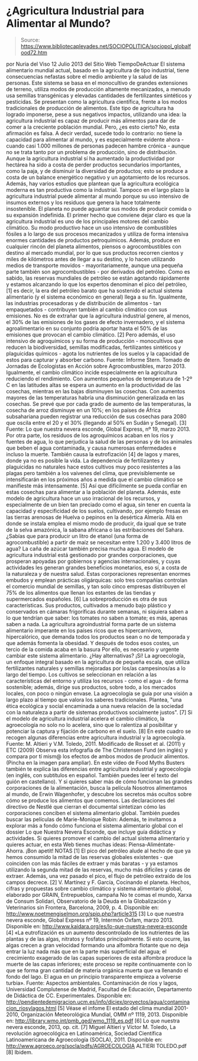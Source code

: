 # ¿Agricultura Industrial para Alimentar al Mundo?

> Source: https://www.bibliotecapleyades.net/SOCIOPOLITICA/sociopol_globalfood72.htm

por Nuria del Viso
12 Julio 2013
del Sitio Web
TiempoDeActuar
El sistema alimentario mundial actual, basado en la agricultura de tipo
industrial, tiene consecuencias nefastas sobre el medio ambiente y la salud
de las personas.
Este sistema se basa en el monocultivo de grandes
extensiones de terreno, utiliza modos de producción altamente mecanizados, a
menudo usa
semillas transgénicas y elevadas cantidades de fertilizantes
sintéticos y pesticidas.
Se presentan como la agricultura científica,
frente a los modos tradicionales de producción de alimentos.
Este tipo de
agricultura ha logrado imponerse, pese a sus negativos impactos, utilizando
una idea:
la agricultura industrial es capaz de producir más alimentos para
dar de comer a la creciente población mundial.
Pero, ¿es esto cierto?
No, esta afirmación es falsa.
A decir verdad, sucede todo lo contrario: no
tiene la capacidad para alimentar al mundo, y es especialmente evidente
ahora - cuando casi 1.000 millones de personas padecen hambre crónica - aunque no se trata tanto por un problema de producción, sino de distribución.
Aunque la agricultura industrial sí ha aumentado la productividad por
hectárea ha sido a costa de perder productos secundarios importantes, como
la paja, y de disminuir la diversidad de productos; esto se produce a costa
de un balance energético negativo y un agotamiento de los recursos.
Además,
hay varios estudios que plantean que la agricultura ecológica moderna es tan
productiva como la industrial.
Tampoco en el largo plazo la agricultura
industrial puede alimentar al mundo porque su uso intensivo de insumos
externos y los residuos que genera la hace totalmente insostenible. El
planeta no puede aguantar sus modos de producir comida o su expansión
indefinida.
El primer hecho que conviene dejar claro es que la agricultura industrial es
uno de los principales motores
del cambio climático.
Su modo productivo hace
un uso intensivo de combustibles fósiles a lo largo de sus procesos
mecanizados y utiliza de forma intensiva enormes cantidades de productos
petroquímicos.
Además, produce en cualquier rincón del planeta alimentos,
piensos o agrocombustibles con destino al mercado mundial, por lo que sus
productos recorren cientos y miles de kilómetros antes de llegar a su
destino, y lo hacen utilizando medios de transporte movidos - mayoritariamente,
aunque una pequeña parte también son agrocombustibles - por derivados del
petróleo.
Como es sabido, las reservas mundiales de petróleo se están
agotando rápidamente y estamos alcanzando lo que los expertos denominan el
pico del petróleo, [1] es decir, la era del petróleo barato que ha
sostenido el actual sistema alimentario (y el sistema económico en general)
llega a su fin.
Igualmente, las industrias procesadoras y de distribución de
alimentos - tan empaquetados - contribuyen también al cambio climático con sus
emisiones.
No es de extrañar que la agricultura industrial genere, al menos,
el 30% de las emisiones de los gases de efecto invernadero, y el sistema
agroalimentario en su conjunto podría aportar hasta el 50% de las emisiones
que provocan el cambio climático. [2]
Pero además, el uso intensivo de
agroquímicos y su forma de producción - monocultivos que reducen la
biodiversidad, semillas modificadas, fertilizantes sintéticos y plaguicidas
químicos - agota los nutrientes de los suelos y la capacidad de estos para
capturar y absorber carbono.
Fuente: Informe Stern.
Tomado de Jornadas de Ecologistas en Acción sobre Agrocombustibles,
marzo 2013.
Igualmente, el cambio climático incide especialmente en la agricultura
reduciendo el rendimiento.
Con aumentos pequeños de temperatura de 1-2º C en
las latitudes altas se espera un aumento en la productividad de las cosechas,
mientras en las bajas disminuyen las cosechas.
Con aumentos mayores de las
temperaturas habría una disminución generalizada en las cosechas.
Se prevé
que por cada grado de aumento de las temperaturas, la cosecha de arroz
disminuye en un 10%; en los países de África subsahariana pueden registrar
una reducción de sus cosechas para 2080 que oscila entre el 20 y el 30% (llegando
al 50% en Sudán y Senegal). [3]
Fuente: Lo que nuestra nevera esconde,
Global Express, nº 19, marzo 2013.
Por otra parte, los residuos de los agroquímicos acaban en los ríos y
fuentes de agua, lo que perjudica la salud de las personas y de los animales
que beben el agua contaminada, y causa numerosas enfermedades e incluso la
muerte.
También causa la eutrofización [4] de lagos y mares, donde ya no es
posible la vida.
La dependencia de fertilizantes y plaguicidas no naturales
hace estos cultivos muy poco resistentes a las plagas pero también a los
vaivenes del clima, que previsiblemente se intensificarán en los próximos
años a medida que el cambio climático se manifieste más intensamente.
[5]
Así que difícilmente se pueda confiar en estas cosechas para alimentar a la
población del planeta.
Además, este modelo de agricultura hace un uso irracional de los recursos, y
especialmente de un bien tan preciado como el agua, sin tener en cuenta la
capacidad y especificidad de los suelos, cultivando, por ejemplo fresas en
las tierras arenosas de Huelva o pepinos en la desértica Almería.
Allá en
donde se instala emplea el mismo modo de producir, da igual que se trate de
la selva amazónica, la sabana africana o las estribaciones del Sahara.
¿Sabías
que para producir un litro de etanol (una forma de agrocombustible) a partir
de maíz se necesitan entre 1.200 y 3.400 litros de agua? La caña de azúcar
también precisa mucha agua.
El modelo de agricultura industrial está gestionado por grandes
corporaciones, que prosperan apoyadas por gobiernos y agencias
internacionales, y cuyas actividades les generan grandes beneficios
monetarios, eso sí, a costa de la naturaleza y de nuestra salud.
Estas
corporaciones representan enormes embudos y emplean prácticas oligárquicas:
solo tres compañías controlan el comercio mundial de semillas, y tan solo
cinco empresas distribuyen el 75% de los alimentos que llenan los estantes
de las tiendas y supermercados españoles. [6]
La sobreproducción es otra de
sus características.
Sus productos, cultivados a menudo bajo plástico y
conservados en cámaras frigoríficas durante semanas, ni siquiera saben a lo
que tendrían que saber: los tomates no saben a tomate; es más, apenas saben
a nada.
La agricultura agroindustrial forma parte de un sistema alimentario
imperante en los países ricos que es hipercarnívoro, hipercalórico, que
demanda todos los productos sean o no de temporada y que además fomenta la
obesidad. Y después de todos esos costes, un tercio de la comida acaba en la
basura
Por ello, es necesario y urgente cambiar este sistema alimentario.
¿Hay alternativas?
¡Sí!
La agroecología, un enfoque integral basado en la agricultura de pequeña
escala, que utiliza fertilizantes naturales y semillas mejoradas por los/as
campesinos/as a lo largo del tiempo. Los cultivos se seleccionan en relación
a las características del entorno y utiliza los recursos - como el agua - de
forma sostenible; además, dirige sus productos, sobre todo, a los mercados
locales, con poco o ningún envase.
La agroecología se guía por una visión a largo plazo al tiempo que valora
los saberes tradicionales.
Plantea,
"una ética ecológica y social encaminada
a una nueva relación de la sociedad con la naturaleza a partir de sistemas
productivos socialmente justos". [7]
Si el modelo de agricultura industrial acelera el cambio climático, la
agroecología no solo no lo acelera, sino que lo ralentiza al posibilitar y
potenciar la captura y fijación de carbono en el suelo. [8]
En este cuadro se recogen algunas diferencias entre agricultura industrial y
la agroecología.
Fuente: M. Altieri y V.M. Toledo, 2011.
Modificado de Rosset et al. (2011) y
ETC (2009)
Observa esta infografía de The Christensen Fund (en inglés) y compara por tí
mism@ los efectos de ambos modos de producir alimentos. (Pincha en la imagen
para ampliar).
En este vídeo de Food Myths Busters también te explica las diferencias entre
agricultura industrial y agroecología (en inglés, con subtítulos en español.
También puedes leer el texto del guión en castellano).
Y si quieres saber más de cómo funcionan las grandes corporaciones de la
alimentación, busca la película
Nosotros alimentamos al mundo, de Erwin
Wagenhofer, y descubre los secretos más
ocultos sobre cómo se produce los alimentos que comemos.
Las declaraciones
del directivo de Nestlé que cierran el documental sintetizan cómo las
corporaciones conciben el sistema alimentario global.
También puedes buscar las películas de Marie-Monique Robin:
Además, te invitamos a explorar más a fondo cómo funciona el sistema
alimentario global con el dossier
Lo que Nuestra Nevera Esconde, que incluye
guía didáctica y actividades.
Si quieres promover el cambio del actual sistema alimentario y quieres
actuar, en esta Web tienes muchas ideas:
Piensa-Aliméntate-Ahorra.
¡Bon apetit!
NOTAS
[1] El pico del petróleo alude al hecho de que ya hemos consumido la mitad
de las reservas globales existentes - que coinciden con las más fáciles de
extraer y más baratas - y ya estamos utilizando la segunda mitad de las
reservas, mucho más difíciles y caras de extraer. Además, una vez pasado el
pico, el flujo de petróleo extraído de los campos decrece.
[2] V. Martínez y F. García, Cocinando el planeta. Hechos, cifras y
propuestas sobre cambio climático y sistema alimentario global, elaborado
por GRAIN, Entrepueblos, campaña No te comas el mundo, Xarxa de Consum
Solidari, Observatorio de la Deuda en la Globalización y Veterinarios sin
Frontera, Barcelona, 2009, p. 4. Disponible en:
http://www.noetmengiselmon.org/spip.php?article315
[3] Lo que nuestra nevera esconde, Global Express nº 19, Intermón Oxfam,
marzo 2013. Disponible en:
http://www.kaidara.org/es/lo-que-nuestra-nevera-esconde
[4] «La eutrofización es un aumento descontrolado de los nutrientes de las
plantas y de las algas, nitratos y fosfatos principalmente. Si esto ocurre,
las algas crecen a gran velocidad formando una alfombra flotante que no deja
entrar la luz nada más que en la parte más superficial del agua; el
crecimiento exagerado de las capas superiores de esta alfombra produce la
muerte de las capas inferiores; este proceso se repite continuamente con lo
que se forma gran cantidad de materia orgánica muerta que va llenando el
fondo del lago. El agua en un principio transparente empieza a volverse
turbia». Fuente: Aspectos ambientales. Contaminación de ríos y lagos,
Universidad Complutense de Madrid, Facultad de Educación, Departamento de
Didáctica de CC. Experimentales. Disponible en:
http://pendientedemigracion.ucm.es/info/diciex/proyectos/agua/contaminacion_riosylagos.html
[5] Véase el infome El estado del clima mundial 2001-2010, Organización
Meteorológica Mundial, OMM nº 1119, 2013. Disponible en:
http://library.wmo.int/pmb_ged/wmo_1119_es.pdf
[6] Lo que nuestra nevera esconde, 2013, op. cit.
[7] Miguel Altieri y Víctor M. Toledo, La revolución agroecológica en
Latinoamérica, Sociedad Científica Latinoamericana de Agroecología (SOCLA),
2011. Disponible en:
http://www.agroeco.org/socla/pdfs/AGROECOLOGIA
ALTIERI TOLEDO.pdf
[8] Ibidem.
